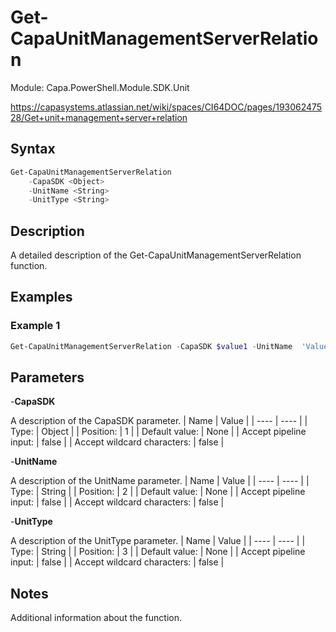# Get-CapaUnitManagementServerRelation
Module: Capa.PowerShell.Module.SDK.Unit

https://capasystems.atlassian.net/wiki/spaces/CI64DOC/pages/19306247528/Get+unit+management+server+relation

## Syntax

```powershell
Get-CapaUnitManagementServerRelation
	-CapaSDK <Object>
	-UnitName <String>
	-UnitType <String>
```

## Description

A detailed description of the Get-CapaUnitManagementServerRelation function.

## Examples

### Example 1
```powershell
Get-CapaUnitManagementServerRelation -CapaSDK $value1 -UnitName  'Value2' -UnitType  'Value3'
```
    

## Parameters

-**CapaSDK**

A description of the CapaSDK parameter.
| Name | Value |
| ---- | ---- |
| Type: | Object |
| Position: | 1 | 
| Default value: | None | 
| Accept pipeline input: | false | 
| Accept wildcard characters: | false | 

-**UnitName**

A description of the UnitName  parameter.
| Name | Value |
| ---- | ---- |
| Type: | String |
| Position: | 2 | 
| Default value: | None | 
| Accept pipeline input: | false | 
| Accept wildcard characters: | false | 

-**UnitType**

A description of the UnitType  parameter.
| Name | Value |
| ---- | ---- |
| Type: | String |
| Position: | 3 | 
| Default value: | None | 
| Accept pipeline input: | false | 
| Accept wildcard characters: | false | 


## Notes

Additional information about the function.

